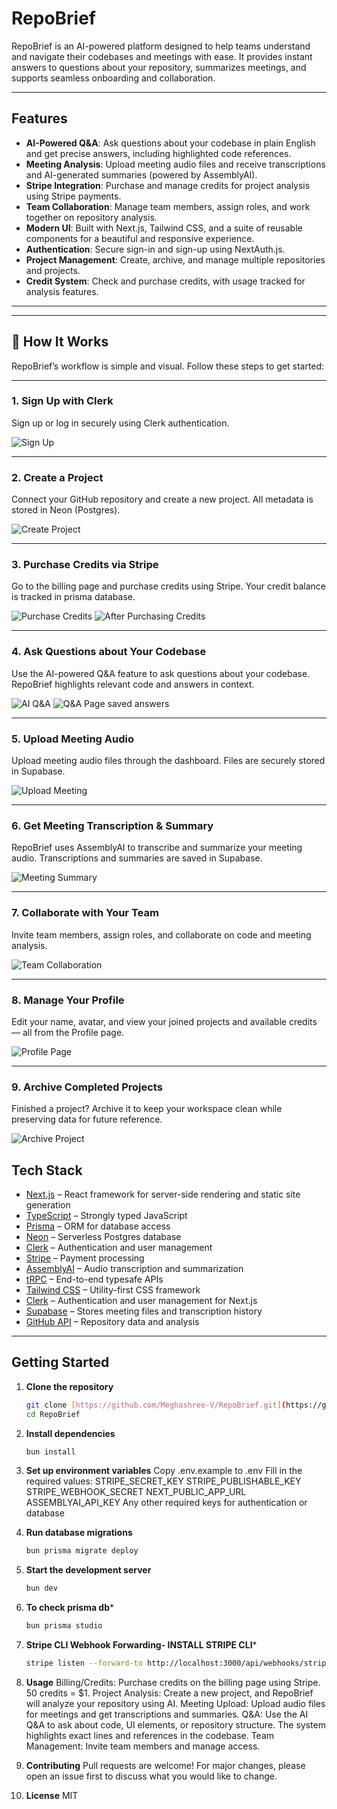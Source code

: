 # RepoBrief

RepoBrief is an AI-powered platform designed to help teams understand and navigate their codebases and meetings with ease. It provides instant answers to questions about your repository, summarizes meetings, and supports seamless onboarding and collaboration.

---

## Features

- **AI-Powered Q&A**: Ask questions about your codebase in plain English and get precise answers, including highlighted code references.
- **Meeting Analysis**: Upload meeting audio files and receive transcriptions and AI-generated summaries (powered by AssemblyAI).
- **Stripe Integration**: Purchase and manage credits for project analysis using Stripe payments.
- **Team Collaboration**: Manage team members, assign roles, and work together on repository analysis.
- **Modern UI**: Built with Next.js, Tailwind CSS, and a suite of reusable components for a beautiful and responsive experience.
- **Authentication**: Secure sign-in and sign-up using NextAuth.js.
- **Project Management**: Create, archive, and manage multiple repositories and projects.
- **Credit System**: Check and purchase credits, with usage tracked for analysis features.

---
---

## 🚀 How It Works

RepoBrief’s workflow is simple and visual. Follow these steps to get started:

---

### 1. Sign Up with Clerk  
Sign up or log in securely using Clerk authentication.

![Sign Up]([https://your-image-link.com/signup.png](https://github.com/user-attachments/assets/82536c02-4326-45fc-99a3-e811e31dc424))

---

### 2. Create a Project  
Connect your GitHub repository and create a new project. All metadata is stored in Neon (Postgres).

![Create Project]([https://your-image-link.com/create-project.png](https://github.com/user-attachments/assets/17357bfa-51bc-43c7-922e-4aabb6bd2eb8))

---

### 3. Purchase Credits via Stripe  
Go to the billing page and purchase credits using Stripe. Your credit balance is tracked in prisma database.

![Purchase Credits](https://github.com/user-attachments/assets/ad566ac2-ee6a-4250-88d9-8ff53ad0ac7a)
![After Purchasing Credits](https://github.com/user-attachments/assets/8b72550e-0886-48d8-80c8-79e4e707e192)


---

### 4. Ask Questions about Your Codebase  
Use the AI-powered Q&A feature to ask questions about your codebase. RepoBrief highlights relevant code and answers in context.

![AI Q&A](![image](https://github.com/user-attachments/assets/f08efa4e-9425-4034-b463-06c0c8816aef))
![Q&A Page saved answers](![image](https://github.com/user-attachments/assets/47f1aa5c-c295-4aa8-a9ae-d85c1476c6ed))

---

### 5. Upload Meeting Audio  
Upload meeting audio files through the dashboard. Files are securely stored in Supabase.

![Upload Meeting](https://your-image-link.com/upload-meeting.png)

---

### 6. Get Meeting Transcription & Summary  
RepoBrief uses AssemblyAI to transcribe and summarize your meeting audio. Transcriptions and summaries are saved in Supabase.

![Meeting Summary](https://your-image-link.com/meeting-summary.png)

---

### 7. Collaborate with Your Team  
Invite team members, assign roles, and collaborate on code and meeting analysis.

![Team Collaboration](https://your-image-link.com/team-collaboration.png)

---

### 8. Manage Your Profile  
Edit your name, avatar, and view your joined projects and available credits — all from the Profile page.

![Profile Page](https://your-image-link.com/profile.png)

---

### 9. Archive Completed Projects  
Finished a project? Archive it to keep your workspace clean while preserving data for future reference.

![Archive Project](https://your-image-link.com/archive-project.png)



## Tech Stack

- [Next.js](https://nextjs.org) – React framework for server-side rendering and static site generation
- [TypeScript](https://www.typescriptlang.org/) – Strongly typed JavaScript
- [Prisma](https://prisma.io) – ORM for database access
- [Neon](https://neon.tech) – Serverless Postgres database
- [Clerk](https://clerk.com) – Authentication and user management
- [Stripe](https://stripe.com) – Payment processing
- [AssemblyAI](https://www.assemblyai.com/) – Audio transcription and summarization
- [tRPC](https://trpc.io) – End-to-end typesafe APIs
- [Tailwind CSS](https://tailwindcss.com) – Utility-first CSS framework
- [Clerk](https://clerk.dev) – Authentication and user management for Next.js  
- [Supabase](https://supabase.com) – Stores meeting files and transcription history
- [GitHub API](https://docs.github.com/en/rest) – Repository data and analysis
---

## Getting Started

1. **Clone the repository**
   ```sh
   git clone [https://github.com/Meghashree-V/RepoBrief.git](https://github.com/Meghashree-V/RepoBrief.git)
   cd RepoBrief

2. **Install dependencies**
   ```sh
   bun install

3. **Set up environment variables**
   Copy .env.example to .env
   Fill in the required values:
   STRIPE_SECRET_KEY
   STRIPE_PUBLISHABLE_KEY
   STRIPE_WEBHOOK_SECRET
   NEXT_PUBLIC_APP_URL
   ASSEMBLYAI_API_KEY
   Any other required keys for authentication or database

4. **Run database migrations**
   ```sh
   bun prisma migrate deploy

5. **Start the development server**
   ```sh
   bun dev

6. **To check prisma db***
   ```sh
   bun prisma studio

7. **Stripe CLI Webhook Forwarding- INSTALL STRIPE CLI***
   ```sh
   stripe listen --forward-to http://localhost:3000/api/webhooks/stripe

8. **Usage**
   Billing/Credits: Purchase credits on the billing page using Stripe. 50 credits = $1.
   Project Analysis: Create a new project, and RepoBrief will analyze your repository using AI.
   Meeting Upload: Upload audio files for meetings and get transcriptions and summaries.
   Q&A: Use the AI Q&A to ask about code, UI elements, or repository structure. The system highlights exact lines and references in the codebase.
   Team Management: Invite team members and manage access.

9. **Contributing**
   Pull requests are welcome! For major changes, please open an issue first to discuss what you would like to change.

10. **License**
   MIT
